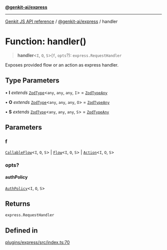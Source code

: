 [**@genkit-ai/express**](../README.md)

***

[Genkit JS API reference](../../../README.md) / [@genkit-ai/express](../README.md) / handler

# Function: handler()

> **handler**\<`I`, `O`, `S`\>(`f`, `opts`?): `express.RequestHandler`

Exposes provided flow or an action as express handler.

## Type Parameters

• **I** *extends* [`ZodType`](../../../genkit/namespaces/z/classes/ZodType.md)\<`any`, `any`, `any`, `I`\> = [`ZodTypeAny`](../../../genkit/namespaces/z/type-aliases/ZodTypeAny.md)

• **O** *extends* [`ZodType`](../../../genkit/namespaces/z/classes/ZodType.md)\<`any`, `any`, `any`, `O`\> = [`ZodTypeAny`](../../../genkit/namespaces/z/type-aliases/ZodTypeAny.md)

• **S** *extends* [`ZodType`](../../../genkit/namespaces/z/classes/ZodType.md)\<`any`, `any`, `any`, `S`\> = [`ZodTypeAny`](../../../genkit/namespaces/z/type-aliases/ZodTypeAny.md)

## Parameters

### f

[`CallableFlow`](../../../genkit/interfaces/CallableFlow.md)\<`I`, `O`, `S`\> | [`Flow`](../../../genkit/classes/Flow.md)\<`I`, `O`, `S`\> | [`Action`](../../../genkit/type-aliases/Action.md)\<`I`, `O`, `S`\>

### opts?

#### authPolicy

[`AuthPolicy`](../interfaces/AuthPolicy.md)\<`I`, `O`, `S`\>

## Returns

`express.RequestHandler`

## Defined in

[plugins/express/src/index.ts:70](https://github.com/firebase/genkit/blob/286538acadb0c266800cfa4edc099546226d5af8/js/plugins/express/src/index.ts#L70)
